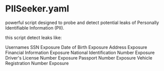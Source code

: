 # PIISeeker.yaml

 powerful script designed to probe and detect potential leaks of Personally Identifiable Information (PII).

 this script detect leaks like:

Usernames
 SSN Exposure 
 Date of Birth Exposure
 Address Exposure
 Financial Information Exposure
 National Identification Number Exposure
 Driver's License Number Exposure
 Passport Number Exposure
 Vehicle Registration Number Exposure
